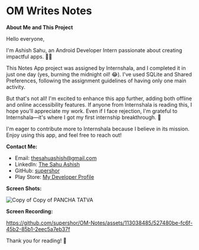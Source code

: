 # OM Writes Notes

**About Me and This Project**

Hello everyone,

I'm Ashish Sahu, an Android Developer Intern passionate about creating impactful apps. 📱✨

This Notes App project was assigned by Internshala, and I completed it in just one day (yes, burning the midnight oil! 😂). I've used SQLite and Shared Preferences, following the assignment guidelines of having only one main activity.

But that's not all! I'm excited to enhance this app further, adding both offline and online accessibility features. If anyone from Internshala is reading this, I hope you'll appreciate my work. Even if I face rejection, I'm grateful to Internshala—it's where I got my first internship breakthrough. 🙌

I'm eager to contribute more to Internshala because I believe in its mission. Enjoy using this app, and feel free to reach out!

**Contact Me:**
- Email: thesahuashish@gmail.com
- LinkedIn: [The Sahu Ashish](https://www.linkedin.com/in/the-sahu-ashish/)
- GitHub: [supershor](https://github.com/supershor?tab=repositories)
- Play Store: [My Developer Profile](https://play.google.com/store/apps/dev?id=8081285417360475284)

**Screen Shots:**

![Copy of Copy of PANCHA TATVA](https://github.com/supershor/OM-Notes/assets/113038485/e69f4a07-923e-4e63-9ff7-26a0568993cc)

**Screen Recording:**

https://github.com/supershor/OM-Notes/assets/113038485/527480be-fc6f-45b2-85b1-2eec5a7eb37f


Thank you for reading! 🙏

